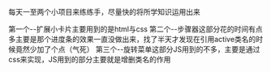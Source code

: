 每天一至两个小项目来练练手，尽量快的将所学知识运用出来

第一个--扩展小卡片主要用到的是html与css
第二个--步骤器这部分花的时间有点多主要是那个进度条的效果一直没做出来，找了半天才发现在引用active类名的时候竟然少加了个点（气死）
第三个--旋转菜单这部分JS用到的不多，主要是通过css来实现，JS用到的部分主要就是增删类名的作用